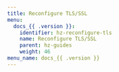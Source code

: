 ```yaml
---
title: Reconfigure TLS/SSL
menu:
  docs_{{ .version }}:
    identifier: hz-reconfigure-tls
    name: Reconfigure TLS/SSL
    parent: hz-guides
    weight: 46
menu_name: docs_{{ .version }}
---
```

